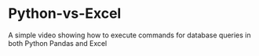 # Python-vs-Excel
A simple video showing how to execute commands for database queries in both Python Pandas and Excel
